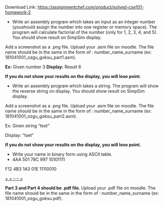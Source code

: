 Download Link: https://assignmentchef.com/product/solved-cse101-homework-2
<br>
<ul>

 <li>Write an assembly program which takes an input as an integer number (youshould assign the number into one register or memory space). The program will calculate factorial of the number (only for 1, 2, 3, 4, and 5). You should show result on SimpSim display.</li>

</ul>

Add a screenshot as a .png file. Upload your .asm file on moodle. The file name should be in the same in the form of : number_name_surname (ex: 181041001_ozgu_goksu_part1.asm).

<strong>Ex:</strong> Given number 3 <strong>Display:</strong>  Result 6

<strong>If you do not show your results on the display, you will lose point.</strong>

<ul>

 <li>Write an assembly program which takes a string. The program will show the reverse string on display. You should show result on SimpSim display.</li>

</ul>

Add a screenshot as a .png file. Upload your .asm file on moodle. The file name should be in the same in the form of : number_name_surname (ex: 181041001_ozgu_goksu_part2.asm).

Ex: Given string “test”

Display:  “tset”

<strong>If you do not show your results on the display, you will lose point.</strong>

<ul>

 <li>Write your name in binary form using ASCII table.</li>

 <li>4AA 501      78C             997           10101111</li>

</ul>

F12                 4B3               1A3            01E           11110010

<u>   +           </u>        <u>   +           </u>      <u>  –           </u>     <u>  –           </u>    <u> +               </u>

<strong>Part 3 and Part 4 should be .pdf file. </strong>Upload your .pdf file on moodle. The file name should be in the same in the form of : number_name_surname (ex: 181041001_ozgu_goksu.pdf).
